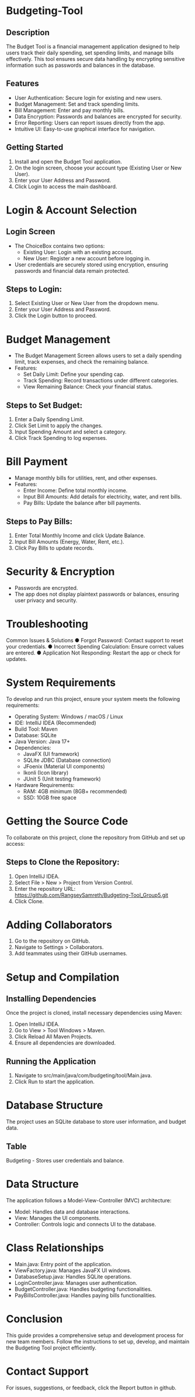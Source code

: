 # Budgeting-Tool
## Description
The Budget Tool is a financial management application designed to help users track their daily 
spending, set spending limits, and manage bills effectively. This tool ensures secure data 
handling by encrypting sensitive information such as passwords and balances in the database.
## Features
- User Authentication: Secure login for existing and new users. 
- Budget Management: Set and track spending limits. 
- Bill Management: Enter and pay monthly bills. 
- Data Encryption: Passwords and balances are encrypted for security. 
- Error Reporting: Users can report issues directly from the app. 
- Intuitive UI: Easy-to-use graphical interface for navigation. 
## Getting Started 
1. Install and open the Budget Tool application. 
2. On the login screen, choose your account type (Existing User or New User). 
3. Enter your User Address and Password. 
4. Click Login to access the main dashboard.
# Login & Account Selection 
## Login Screen 
- The ChoiceBox contains two options: 
  - Existing User: Login with an existing account.
  - New User: Register a new account before logging in. 
- User credentials are securely stored using encryption, ensuring passwords and financial data remain protected. 
## Steps to Login: 
1. Select Existing User or New User from the dropdown menu. 
2. Enter your User Address and Password. 
3. Click the Login button to proceed.
# Budget Management 
- The Budget Management Screen allows users to set a daily spending limit, track 
expenses, and check the remaining balance. 
- Features: 
  - Set Daily Limit: Define your spending cap.
  - Track Spending: Record transactions under different categories.
  - View Remaining Balance: Check your financial status.
## Steps to Set Budget:
1. Enter a Daily Spending Limit. 
2. Click Set Limit to apply the changes. 
3. Input Spending Amount and select a category. 
4. Click Track Spending to log expenses.
# Bill Payment 
- Manage monthly bills for utilities, rent, and other expenses.
- Features: 
  - Enter Income: Define total monthly income.
  - Input Bill Amounts: Add details for electricity, water, and rent bills.
  - Pay Bills: Update the balance after bill payments. 
## Steps to Pay Bills: 
1. Enter Total Monthly Income and click Update Balance. 
2. Input Bill Amounts (Energy, Water, Rent, etc.). 
3. Click Pay Bills to update records. 
# Security & Encryption 
- Passwords are encrypted.
- The app does not display plaintext passwords or balances, ensuring user privacy and 
security. 
# Troubleshooting 
Common Issues & Solutions 
● Forgot Password: Contact support to reset your credentials. 
● Incorrect Spending Calculation: Ensure correct values are entered. 
● Application Not Responding: Restart the app or check for updates.
# System Requirements
To develop and run this project, ensure your system meets the following requirements: 
- Operating System: Windows / macOS / Linux 
- IDE: IntelliJ IDEA (Recommended) 
- Build Tool: Maven 
- Database: SQLite 
- Java Version: Java 17+ 
- Dependencies:
    - JavaFX (UI framework)
    - SQLite JDBC (Database connection)
    - JFoenix (Material UI components)
    - Ikonli (Icon library)
    - JUnit 5 (Unit testing framework) 
- Hardware Requirements: 
    - RAM: 4GB minimum (8GB+ recommended)
    - SSD: 10GB free space
# Getting the Source Code 
To collaborate on this project, clone the repository from GitHub and set up access:
## Steps to Clone the Repository: 
1. Open IntelliJ IDEA. 
2. Select File > New > Project from Version Control. 
3. Enter the repository URL: 
https://github.com/RangseySamreth/Budgeting-Tool_Group5.git 
4. Click Clone. 
# Adding Collaborators 
1. Go to the repository on GitHub. 
2. Navigate to Settings > Collaborators. 
3. Add teammates using their GitHub usernames. 
# Setup and Compilation 
## Installing Dependencies 
Once the project is cloned, install necessary dependencies using Maven: 
1. Open IntelliJ IDEA. 
2. Go to View > Tool Windows > Maven. 
3. Click Reload All Maven Projects. 
4. Ensure all dependencies are downloaded.
## Running the Application 
1. Navigate to src/main/java/com/budgeting/tool/Main.java. 
2. Click Run to start the application.
# Database Structure 
The project uses an SQLite database to store user information, and budget data.
## Table 
Budgeting - Stores user credentials and balance. 
# Data Structure 
The application follows a Model-View-Controller (MVC) architecture: 
- Model: Handles data and database interactions.
- View: Manages the UI components.
- Controller: Controls logic and connects UI to the database. 
# Class Relationships 
- Main.java: Entry point of the application.
- ViewFactory.java: Manages JavaFX UI windows.
- DatabaseSetup.java: Handles SQLite operations.
- LoginController.java: Manages user authentication.
- BudgetController.java: Handles budgeting functionalities.
- PayBillsController.java: Handles paying bills functionalities. 
# Conclusion 
This guide provides a comprehensive setup and development process for new team members. 
Follow the instructions to set up, develop, and maintain the Budgeting Tool project efficiently.
#  Contact Support 
For issues, suggestions, or feedback, click the Report button in github.
